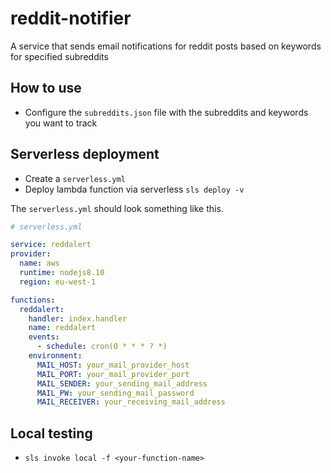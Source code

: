 # reddit-notifier

A service that sends email notifications for reddit posts based on keywords for specified subreddits

## How to use

* Configure the ```subreddits.json``` file with the subreddits and keywords you want to track

## Serverless deployment

* Create a ```serverless.yml```
* Deploy lambda function via serverless ```sls deploy -v```

The ```serverless.yml``` should look something like this.

```yml
# serverless.yml

service: reddalert
provider:
  name: aws
  runtime: nodejs8.10
  region: eu-west-1

functions:
  reddalert:
    handler: index.handler
    name: reddalert
    events:
      - schedule: cron(0 * * * ? *)
    environment:
      MAIL_HOST: your_mail_provider_host
      MAIL_PORT: your_mail_provider_port
      MAIL_SENDER: your_sending_mail_address
      MAIL_PW: your_sending_mail_password
      MAIL_RECEIVER: your_receiving_mail_address
```

## Local testing

* ```sls invoke local -f <your-function-name>```